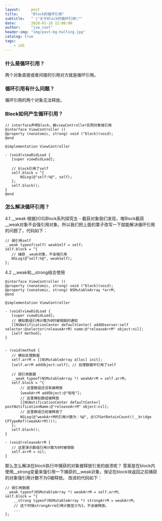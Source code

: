 ```yaml
---
layout:     post
title:      "Block的循环引用"
subtitle:   " \"关于Block的循环引用\""
date:       2020-01-10 12:00:00
author:     "jsw_cool"
header-img: "img/post-bg-halting.jpg"
catalog: true
tags:
    - iOS
---
```



### 什么是循环引用？
两个对象直接或者间接的引用对方就是循环引用。

### 循环引用有什么问题？
循环引用的两个对象无法释放。

### Block如何产生循环引用？
```
// interface声明block，被viewController实例对象强引用
@interface ViewController ()
@property (nonatomic, strong) void (^block)(void);
@end

@implementation ViewController

- (void)viewDidLoad {
   [super viewDidLoad];
   
   // block引用了self
   self.block = ^{
       NSLog(@"self:%@", self);
   };
   self.block();
}
@end
```

### 怎么解决循环引用？
4.1 __weak
根据[iOS]Block系列探究五 - 截获对象我们发现，堆Block截获__weak对象不会强引用对象，所以我们把上面的栗子改写一下就能解决循环引用的问题了，代码如下：
```
// 弱引用self
__weak typeof(self) weakSelf = self;
self.block = ^{
   // 捕获__weak对象，不会强引用
   NSLog(@"self:%@", weakSelf);
};
```
4.2 __weak和__strong结合使用
```
@interface ViewController ()
@property (nonatomic, strong) void (^block)(void);
@property (nonatomic, strong) NSMutableArray *arrM;
@end

@implementation ViewController

- (void)viewDidLoad {
   [super viewDidLoad];
   // 模拟数组引用计数为0时被销毁的通知
   [[NSNotificationCenter defaultCenter] addObserver:self selector:@selector(releaseArrM) name:@"releaseArrM" object:nil];
   [self method];
}


- (void)method {
   // 模拟处理数据
   self.arrM = [[NSMutableArray alloc] init];
   [self.arrM addObject:self]; // 处理数据中引用了self
   
   // 弱引用数据
   __weak typeof(NSMutableArray *) weakArrM = self.arrM;
   self.block = ^{
       // 这里数组还没有被释放
       [weakArrM addObject:@"哈哈"];
       // 这里模拟数组被释放
       [[NSNotificationCenter defaultCenter] postNotificationName:@"releaseArrM" object:nil];
       // 这里数组已经被释放了
       NSLog(@"weakArrM的引用计数为：%@", @(CFGetRetainCount((__bridge CFTypeRef)(weakArrM))));
   };
   self.block();
}

- (void)releaseArrM {
   // 这里演示数组引用计数为0时被销毁
   self.arrM = nil;
}
```

那么怎么解决在block执行中捕获的对象被释放引发的崩溃呢？ 答案是在block内使用__strong变量来强引用一下捕获的__weak对象，保证在block块返回之前捕获的对象强引用计数不为0被释放。
改进的代码如下：
```
// 弱引用数据
__weak typeof(NSMutableArray *) weakArrM = self.arrM;
self.block = ^{
    __strong typeof(NSMutableArray *) strongArrM = weakArrM;
    // 这个时候strongArrm引用计数至少为1，不会被释放。
    ...
};
```
